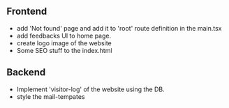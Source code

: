 ## Frontend
- add 'Not found' page and add it to 'root' route definition in the main.tsx
- add feedbacks UI to home page.
- create logo image of the website
- Some SEO stuff to the index.html

## Backend
- Implement 'visitor-log' of the website using the DB.
- style the mail-tempates